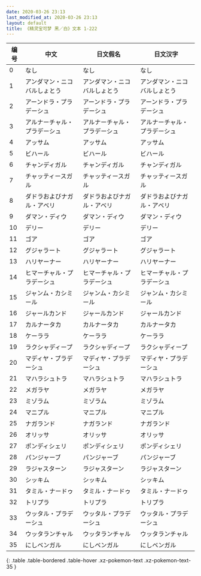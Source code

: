 ```yaml
---
date: 2020-03-26 23:13
last_modified_at: 2020-03-26 23:13
layout: default
title: 《精灵宝可梦 黑／白》文本 1-222
---
```

| 编号 | 中文 | 日文假名 | 日文汉字 |
| ---- | ---- | ---- | --- |
| 0 | なし | なし | なし |
| 1 | アンダマン・ニコバルしょとう | アンダマン・ニコバルしょとう | アンダマン・ニコバルしょとう |
| 2 | アーンドラ・プラデーシュ | アーンドラ・プラデーシュ | アーンドラ・プラデーシュ |
| 3 | アルナーチャル・プラデーシュ | アルナーチャル・プラデーシュ | アルナーチャル・プラデーシュ |
| 4 | アッサム | アッサム | アッサム |
| 5 | ビハール | ビハール | ビハール |
| 6 | チャンディガル | チャンディガル | チャンディガル |
| 7 | チャッティースガル | チャッティースガル | チャッティースガル |
| 8 | ダドラおよびナガル・アベリ | ダドラおよびナガル・アベリ | ダドラおよびナガル・アベリ |
| 9 | ダマン・ディウ | ダマン・ディウ | ダマン・ディウ |
| 10 | デリー | デリー | デリー |
| 11 | ゴア | ゴア | ゴア |
| 12 | グジャラート | グジャラート | グジャラート |
| 13 | ハリヤーナー | ハリヤーナー | ハリヤーナー |
| 14 | ヒマーチャル・プラデーシュ | ヒマーチャル・プラデーシュ | ヒマーチャル・プラデーシュ |
| 15 | ジャンム・カシミール | ジャンム・カシミール | ジャンム・カシミール |
| 16 | ジャールカンド | ジャールカンド | ジャールカンド |
| 17 | カルナータカ | カルナータカ | カルナータカ |
| 18 | ケーララ | ケーララ | ケーララ |
| 19 | ラクシャディープ | ラクシャディープ | ラクシャディープ |
| 20 | マディヤ・プラデーシュ | マディヤ・プラデーシュ | マディヤ・プラデーシュ |
| 21 | マハラシュトラ | マハラシュトラ | マハラシュトラ |
| 22 | メガラヤ | メガラヤ | メガラヤ |
| 23 | ミゾラム | ミゾラム | ミゾラム |
| 24 | マニプル | マニプル | マニプル |
| 25 | ナガランド | ナガランド | ナガランド |
| 26 | オリッサ | オリッサ | オリッサ |
| 27 | ポンディシェリ | ポンディシェリ | ポンディシェリ |
| 28 | パンジャーブ | パンジャーブ | パンジャーブ |
| 29 | ラジャスターン | ラジャスターン | ラジャスターン |
| 30 | シッキム | シッキム | シッキム |
| 31 | タミル・ナードゥ | タミル・ナードゥ | タミル・ナードゥ |
| 32 | トリプラ | トリプラ | トリプラ |
| 33 | ウッタル・プラデーシュ | ウッタル・プラデーシュ | ウッタル・プラデーシュ |
| 34 | ウッタランチャル | ウッタランチャル | ウッタランチャル |
| 35 | にしベンガル | にしベンガル | にしベンガル |
{: .table .table-bordered .table-hover .xz-pokemon-text .xz-pokemon-text-35 }